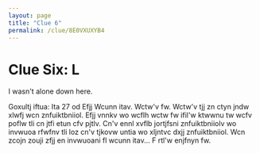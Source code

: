 ```yaml
---
layout: page
title: "Clue 6"
permalink: /clue/8E0VXUXYB4
---
```


# Clue Six: L

I wasn't alone down here.

Goxultj iftua: Ita 27 od Efjj
  Wcunn itav. Wctw'v fw. Wctw'v tjj zn ctyn jndw xlwfj wcn znfuiktbniiol. Efjj vnnkv wo wcflh wctw fw ifil'w ktwwnu tw wcfv poflw tli cn jtfi etun cfv pjtlv. Cn'v ennl xvflb jortjfsni znfuiktbniiolv wo invwuoa rfwfnv tli loz cn'v tjkovw untia wo xljntvc dxjj znfuiktbniiol. Wcn zcojn zouji zfjj en invwuoani fl wcunn itav... F rtl'w enjfnyn fw.
